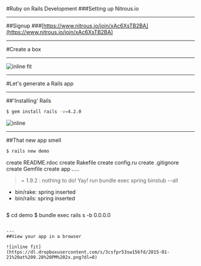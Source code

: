 #Ruby on Rails Development
###Setting up Nitrous.io

---
##Signup
###[https://www.nitrous.io/join/xAc6XsTB2BA](https://www.nitrous.io/join/xAc6XsTB2BA)

---
#Create a box

---
![inline fit](https://dl.dropboxusercontent.com/s/54sfk71ufl87mml/2015-01-21%20at%208.38%20PM%202x.png?dl=0)

---
#Let's generate a Rails app

---
##'Installing' Rails
```bash
$ gem install rails -v=4.2.0
```
![inline](https://dl.dropboxusercontent.com/s/6rbuvbn2cibnyl0/2015-01-21%20at%208.44%20PM%202x.png?dl=0)

---
##That new app smell

```bash
$ rails new demo
```
  create  README.rdoc
  create  Rakefile
  create  config.ru
  create  .gitignore
  create  Gemfile
  create  app
  .....
  >= 1.9.2 : nothing to do! Yay!
  run  bundle exec spring binstub --all 
  * bin/rake: spring inserted
  * bin/rails: spring inserted
```
```
$ cd demo
$ bundle exec rails s -b 0.0.0.0
```

---
##View your app in a browser

![inline fit](https://dl.dropboxusercontent.com/s/3csfpr53sw156fd/2015-01-21%20at%209.28%20PM%202x.png?dl=0)


